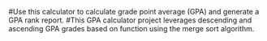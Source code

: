 #Use this calculator to calculate grade point average (GPA) and generate a GPA rank report. 
#This GPA calculator project leverages descending and ascending GPA grades based on function using the merge sort algorithm. 
